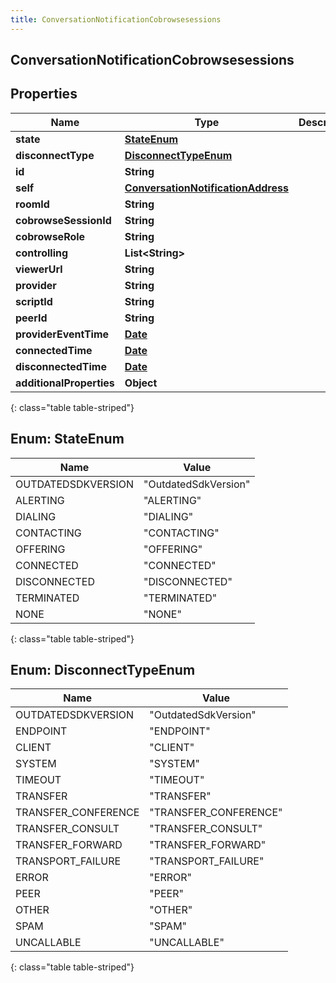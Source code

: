 ```yaml
---
title: ConversationNotificationCobrowsesessions
---
```

## ConversationNotificationCobrowsesessions


## Properties

| Name | Type | Description | Notes |
| ------------ | ------------- | ------------- | ------------- |
| **state** | [**StateEnum**](#StateEnum) |  |  [optional] |
| **disconnectType** | [**DisconnectTypeEnum**](#DisconnectTypeEnum) |  |  [optional] |
| **id** | **String** |  |  [optional] |
| **self** | [**ConversationNotificationAddress**](ConversationNotificationAddress.html) |  |  [optional] |
| **roomId** | **String** |  |  [optional] |
| **cobrowseSessionId** | **String** |  |  [optional] |
| **cobrowseRole** | **String** |  |  [optional] |
| **controlling** | **List&lt;String&gt;** |  |  [optional] |
| **viewerUrl** | **String** |  |  [optional] |
| **provider** | **String** |  |  [optional] |
| **scriptId** | **String** |  |  [optional] |
| **peerId** | **String** |  |  [optional] |
| **providerEventTime** | [**Date**](Date.html) |  |  [optional] |
| **connectedTime** | [**Date**](Date.html) |  |  [optional] |
| **disconnectedTime** | [**Date**](Date.html) |  |  [optional] |
| **additionalProperties** | **Object** |  |  [optional] |
{: class="table table-striped"}


<a name="StateEnum"></a>

## Enum: StateEnum

| Name | Value |
| ---- | ----- |
| OUTDATEDSDKVERSION | &quot;OutdatedSdkVersion&quot; |
| ALERTING | &quot;ALERTING&quot; |
| DIALING | &quot;DIALING&quot; |
| CONTACTING | &quot;CONTACTING&quot; |
| OFFERING | &quot;OFFERING&quot; |
| CONNECTED | &quot;CONNECTED&quot; |
| DISCONNECTED | &quot;DISCONNECTED&quot; |
| TERMINATED | &quot;TERMINATED&quot; |
| NONE | &quot;NONE&quot; |
{: class="table table-striped"}


<a name="DisconnectTypeEnum"></a>

## Enum: DisconnectTypeEnum

| Name | Value |
| ---- | ----- |
| OUTDATEDSDKVERSION | &quot;OutdatedSdkVersion&quot; |
| ENDPOINT | &quot;ENDPOINT&quot; |
| CLIENT | &quot;CLIENT&quot; |
| SYSTEM | &quot;SYSTEM&quot; |
| TIMEOUT | &quot;TIMEOUT&quot; |
| TRANSFER | &quot;TRANSFER&quot; |
| TRANSFER_CONFERENCE | &quot;TRANSFER_CONFERENCE&quot; |
| TRANSFER_CONSULT | &quot;TRANSFER_CONSULT&quot; |
| TRANSFER_FORWARD | &quot;TRANSFER_FORWARD&quot; |
| TRANSPORT_FAILURE | &quot;TRANSPORT_FAILURE&quot; |
| ERROR | &quot;ERROR&quot; |
| PEER | &quot;PEER&quot; |
| OTHER | &quot;OTHER&quot; |
| SPAM | &quot;SPAM&quot; |
| UNCALLABLE | &quot;UNCALLABLE&quot; |
{: class="table table-striped"}



